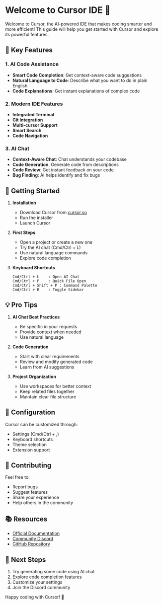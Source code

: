 # Welcome to Cursor IDE 🚀

Welcome to Cursor, the AI-powered IDE that makes coding smarter and more efficient! This guide will help you get started with Cursor and explore its powerful features.

## 🌟 Key Features

### 1. AI Code Assistance
- **Smart Code Completion**: Get context-aware code suggestions
- **Natural Language to Code**: Describe what you want to do in plain English
- **Code Explanations**: Get instant explanations of complex code

### 2. Modern IDE Features
- **Integrated Terminal**
- **Git Integration**
- **Multi-cursor Support**
- **Smart Search**
- **Code Navigation**

### 3. AI Chat
- **Context-Aware Chat**: Chat understands your codebase
- **Code Generation**: Generate code from descriptions
- **Code Review**: Get instant feedback on your code
- **Bug Finding**: AI helps identify and fix bugs

## 🚀 Getting Started

1. **Installation**
   - Download Cursor from [cursor.so](https://cursor.so)
   - Run the installer
   - Launch Cursor

2. **First Steps**
   - Open a project or create a new one
   - Try the AI chat (Cmd/Ctrl + L)
   - Use natural language commands
   - Explore code completion

3. **Keyboard Shortcuts**
   ```
   Cmd/Ctrl + L    : Open AI Chat
   Cmd/Ctrl + P    : Quick File Open
   Cmd/Ctrl + Shift + P : Command Palette
   Cmd/Ctrl + B    : Toggle Sidebar
   ```

## 💡 Pro Tips

1. **AI Chat Best Practices**
   - Be specific in your requests
   - Provide context when needed
   - Use natural language

2. **Code Generation**
   - Start with clear requirements
   - Review and modify generated code
   - Learn from AI suggestions

3. **Project Organization**
   - Use workspaces for better context
   - Keep related files together
   - Maintain clear file structure

## 🔧 Configuration

Cursor can be customized through:
- Settings (Cmd/Ctrl + ,)
- Keyboard shortcuts
- Theme selection
- Extension support

## 🤝 Contributing

Feel free to:
- Report bugs
- Suggest features
- Share your experience
- Help others in the community

## 📚 Resources

- [Official Documentation](https://cursor.so/docs)
- [Community Discord](https://discord.gg/cursor)
- [GitHub Repository](https://github.com/getcursor/cursor)

## 🎯 Next Steps

1. Try generating some code using AI chat
2. Explore code completion features
3. Customize your settings
4. Join the Discord community

Happy coding with Cursor! 🎉